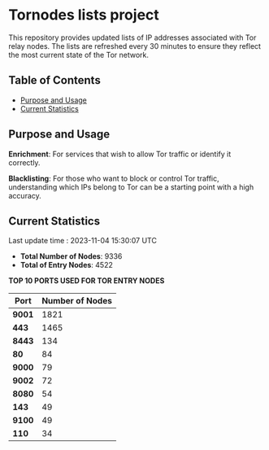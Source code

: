 # Tornodes lists project

This repository provides updated lists of IP addresses associated with Tor relay nodes. The lists are refreshed every 30 minutes to ensure they reflect the most current state of the Tor network.

## Table of Contents

- [Purpose and Usage](#purpose-and-usage)
- [Current Statistics](#current-statistics)


## Purpose and Usage

**Enrichment**: For services that wish to allow Tor traffic or identify it correctly.

**Blacklisting**: For those who want to block or control Tor traffic, understanding which IPs belong to Tor can be a starting point with a high accuracy.

## Current Statistics

Last update time : 2023-11-04 15:30:07 UTC

- **Total Number of Nodes**: 9336
- **Total of Entry Nodes**: 4522

**TOP 10 PORTS USED FOR TOR ENTRY NODES**

| **Port** | **Number of Nodes** |
|------|-----------------|
| **9001**   | 1821  |
| **443**   | 1465  |
| **8443**   | 134  |
| **80**   | 84  |
| **9000**   | 79  |
| **9002**   | 72  |
| **8080**   | 54  |
| **143**   | 49  |
| **9100**   | 49  |
| **110**   | 34  |

